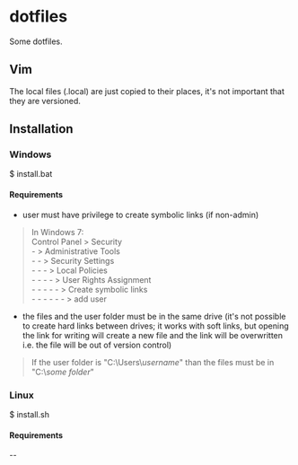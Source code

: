 # dotfiles
Some dotfiles.

## Vim ##
The local files (.local) are just copied to their places, it's not important that they are versioned.

## Installation ##

### Windows ###
  $ install.bat

#### Requirements ####
* user must have privilege to create symbolic links (if non-admin)  
> In Windows 7:  
> Control Panel
> \> Security  
> \- \> Administrative Tools  
> \- - \> Security Settings  
> \- - - \> Local Policies  
> \- - - - \> User Rights Assignment  
> \- - - - - \> Create symbolic links  
> \- - - - - - \> add user  

* the files and the user folder must be in the same drive (it's not possible to create hard links between drives; it works with soft links, but opening the link for writing will create a new file and the link will be overwritten i.e. the file will be out of version control)
> If the user folder is "C:\Users\\_username_" than the files must be in "C:\\_some folder_"

### Linux ###
  $ install.sh

#### Requirements ####
--

